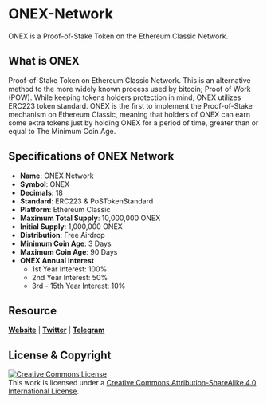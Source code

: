 # ONEX-Network
ONEX is a Proof-of-Stake Token on the Ethereum Classic Network.

## What is ONEX
Proof-of-Stake Token on Ethereum Classic Network. This is an alternative method to the more widely known process used by bitcoin; Proof of Work (POW). While keeping tokens holders protection in mind, ONEX utilizes ERC223 token standard. ONEX is the first to implement the Proof-of-Stake mechanism on Ethereum Classic, meaning that holders of ONEX can earn some extra tokens just by holding ONEX for a period of time, greater than or equal to The Minimum Coin Age.

## Specifications of ONEX Network
* **Name**: ONEX Network
* **Symbol**: ONEX
* **Decimals**: 18
* **Standard**: ERC223 & PoSTokenStandard
* **Platform**: Ethereum Classic
* **Maximum Total Supply**: 10,000,000 ONEX
* **Initial Supply**: 1,000,000 ONEX
* **Distribution**: Free Airdrop
* **Minimum Coin Age**: 3 Days
* **Maximum Coin Age**: 90 Days
* **ONEX Annual Interest**
  + 1st Year Interest: 100%
  + 2nd Year Interest: 50%
  + 3rd - 15th Year Interest: 10%

## Resource
**[Website](https://onex.network)** | **[Twitter](https://twitter.com/onexnet)** | **[Telegram](https://t.me/onexnet)**


## License & Copyright
<a rel="license" href="http://creativecommons.org/licenses/by-sa/4.0/"><img alt="Creative Commons License" style="border-width:0" src="https://i.creativecommons.org/l/by-sa/4.0/88x31.png" /></a><br />This work is licensed under a <a rel="license" href="http://creativecommons.org/licenses/by-sa/4.0/">Creative Commons Attribution-ShareAlike 4.0 International License</a>.
